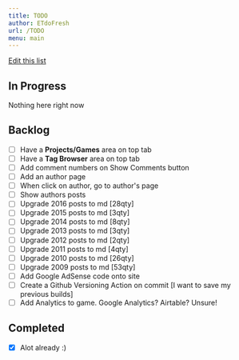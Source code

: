 ```yaml
---
title: TODO
author: ETdoFresh
url: /TODO
menu: main
---
```


[Edit this list](https://github.com/ETdoFresh/Blog/edit/master/content/page/TODO.md)

## In Progress
Nothing here right now

## Backlog
- [ ] Have a **Projects/Games** area on top tab
- [ ] Have a **Tag Browser** area on top tab
- [ ] Add comment numbers on Show Comments button
- [ ] Add an author page
- [ ] When click on author, go to author's page
- [ ] Show authors posts
- [ ] Upgrade 2016 posts to md [28qty]
- [ ] Upgrade 2015 posts to md [3qty]
- [ ] Upgrade 2014 posts to md [8qty]
- [ ] Upgrade 2013 posts to md [3qty]
- [ ] Upgrade 2012 posts to md [2qty]
- [ ] Upgrade 2011 posts to md [4qty]
- [ ] Upgrade 2010 posts to md [26qty]
- [ ] Upgrade 2009 posts to md [53qty]
- [ ] Add Google AdSense code onto site
- [ ] Create a Github Versioning Action on commit [I want to save my previous builds]
- [ ] Add Analytics to game. Google Analytics? Airtable? Unsure!

## Completed
- [X] Alot already :)
